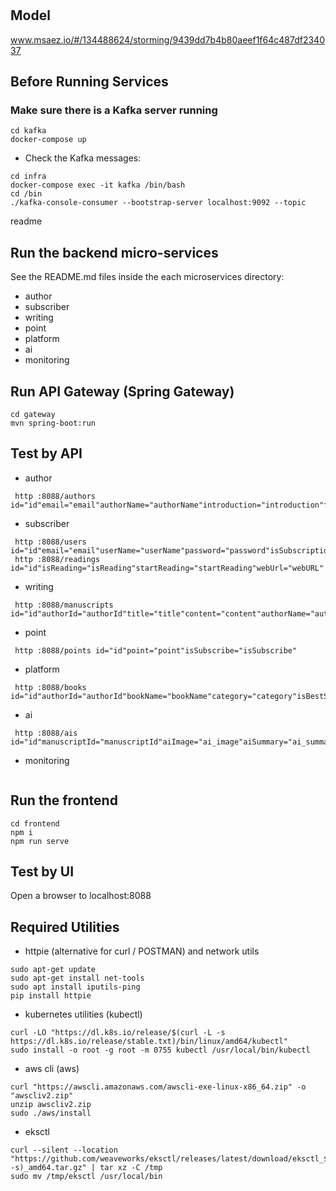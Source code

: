 # 

## Model
www.msaez.io/#/134488624/storming/9439dd7b4b80aeef1f64c487df234037

## Before Running Services
### Make sure there is a Kafka server running
```
cd kafka
docker-compose up
```
- Check the Kafka messages:
```
cd infra
docker-compose exec -it kafka /bin/bash
cd /bin
./kafka-console-consumer --bootstrap-server localhost:9092 --topic
```

readme

## Run the backend micro-services
See the README.md files inside the each microservices directory:

- author
- subscriber
- writing
- point
- platform
- ai
- monitoring


## Run API Gateway (Spring Gateway)
```
cd gateway
mvn spring-boot:run
```

## Test by API
- author
```
 http :8088/authors id="id"email="email"authorName="authorName"introduction="introduction"featuredWorks="featuredWorks"isApprove="isApprove"
```
- subscriber
```
 http :8088/users id="id"email="email"userName="userName"password="password"isSubscription="isSubscription"
 http :8088/readings id="id"isReading="isReading"startReading="startReading"webUrl="webURL"
```
- writing
```
 http :8088/manuscripts id="id"authorId="authorId"title="title"content="content"authorName="authorName"date="date"aiImage="ai_image"aiSummary="ai_summary"
```
- point
```
 http :8088/points id="id"point="point"isSubscribe="isSubscribe"
```
- platform
```
 http :8088/books id="id"authorId="authorId"bookName="bookName"category="category"isBestSeller="isBestSeller"authorName="authorName"aiImage="ai_image"aiSummary="ai_summary"bookContent="bookContent"view="view"date="date"
```
- ai
```
 http :8088/ais id="id"manuscriptId="manuscriptId"aiImage="ai_image"aiSummary="ai_summary"title="title"authorId="authorId"content="content"
```
- monitoring
```
```


## Run the frontend
```
cd frontend
npm i
npm run serve
```

## Test by UI
Open a browser to localhost:8088

## Required Utilities

- httpie (alternative for curl / POSTMAN) and network utils
```
sudo apt-get update
sudo apt-get install net-tools
sudo apt install iputils-ping
pip install httpie
```

- kubernetes utilities (kubectl)
```
curl -LO "https://dl.k8s.io/release/$(curl -L -s https://dl.k8s.io/release/stable.txt)/bin/linux/amd64/kubectl"
sudo install -o root -g root -m 0755 kubectl /usr/local/bin/kubectl
```

- aws cli (aws)
```
curl "https://awscli.amazonaws.com/awscli-exe-linux-x86_64.zip" -o "awscliv2.zip"
unzip awscliv2.zip
sudo ./aws/install
```

- eksctl 
```
curl --silent --location "https://github.com/weaveworks/eksctl/releases/latest/download/eksctl_$(uname -s)_amd64.tar.gz" | tar xz -C /tmp
sudo mv /tmp/eksctl /usr/local/bin
```

